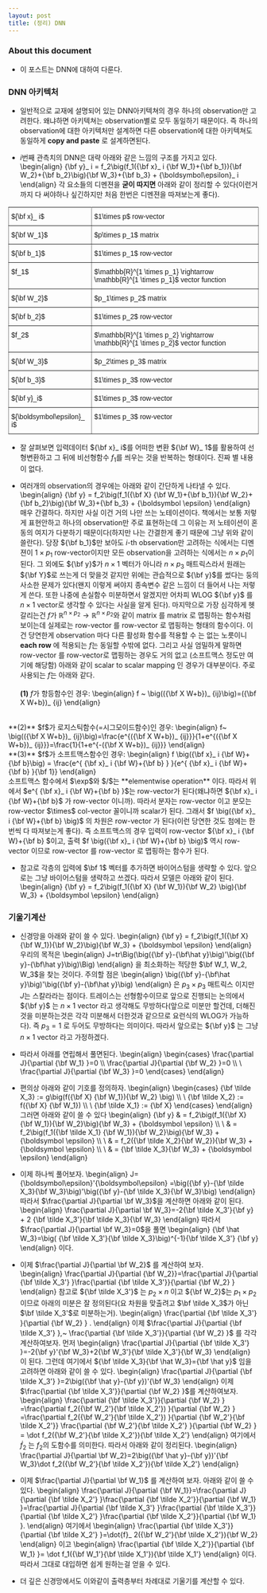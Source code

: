 ```yaml
---
layout: post
title: (정리) DNN
---
```


### About this document
- 이 포스트는 DNN에 대하여 다룬다.

### DNN 아키텍처

- 일반적으로 교재에 설명되어 있는 DNN아키텍쳐의 경우 하나의 observation만 고려한다. 왜냐하면 아키텍쳐는 observation별로 모두 동일하기 때문이다. 즉 하나의 observation에 대한 아키텍처만 설계하면 다른 observation에 대한 아키텍쳐도 동일하게 **copy and paste** 로 설계하면된다.

- $i$번째 관측치의 DNN은 대략 아래와 같은 느낌의 구조를 가지고 있다.
\begin{align}
{\bf y}_ i = f_2\big(f_1({\bf x}_ i {\bf W_1}+{\bf b_1}){\bf W_2}+{\bf b_2}\big){\bf W_3}+{\bf b_3} + {\boldsymbol\epsilon}_ i
\end{align}
각 요소들의 디멘젼을 **굳이 따지면** 아래와 같이 정리할 수 있다(이런거 까지 다 써야하나 싶긴하지만 처음 한번은 디멘젼을 따져보는게 좋다).

<center><style type="text/css">
.tg  {border-collapse:collapse;border-spacing:0;}
.tg td{font-family:Arial, sans-serif;font-size:14px;padding:10px 5px;border-style:solid;border-width:1px;overflow:hidden;word-break:normal;border-color:black;}
.tg th{font-family:Arial, sans-serif;font-size:14px;font-weight:normal;padding:10px 5px;border-style:solid;border-width:1px;overflow:hidden;word-break:normal;border-color:black;}
.tg .tg-c3ow{border-color:inherit;text-align:center;vertical-align:top}
.tg .tg-7btt{font-weight:bold;border-color:inherit;text-align:center;vertical-align:top}
.tg .tg-fymr{font-weight:bold;border-color:inherit;text-align:left;vertical-align:top}
.tg .tg-0pky{border-color:inherit;text-align:left;vertical-align:top}
</style>
<table class="tg">
  <tr>
    <td class="tg-0pky">${\bf x}_ i$</td>
    <td class="tg-0pky">$1\times p$ row-vector</td>
  </tr>
  <tr>
    <td class="tg-0pky">${\bf W_1}$</td>
    <td class="tg-0pky">$p\times p_1$ matrix</td>
  </tr>
  <tr>
    <td class="tg-0pky">${\bf b_1}$</td>
    <td class="tg-0pky">$1\times p_1$ row-vector</td>
  </tr>
  <tr>
    <td class="tg-0pky">$f_1$</td>
    <td class="tg-0pky">$\mathbb{R}^{1 \times p_1} \rightarrow \mathbb{R}^{1 \times p_1}$ vector function</td>
  </tr>
  <tr>
    <td class="tg-0pky">${\bf W_2}$</td>
    <td class="tg-0pky">$p_1\times p_2$ matrix</td>
  </tr>
  <tr>
    <td class="tg-0pky">${\bf b_2}$</td>
    <td class="tg-0pky">$1\times p_2$ row-vector</td>
  </tr>
  <tr>
    <td class="tg-0pky">$f_2$</td>
    <td class="tg-0pky">$\mathbb{R}^{1 \times p_2} \rightarrow \mathbb{R}^{1 \times p_2}$ vector function</td>
  </tr>
  <tr>
    <td class="tg-0pky">${\bf W_3}$</td>
    <td class="tg-0pky">$p_2\times p_3$ matrix</td>
  </tr>
  <tr>
    <td class="tg-0pky">${\bf b_3}$</td>
    <td class="tg-0pky">$1\times p_3$ row-vector</td>
  </tr>
  <tr>
    <td class="tg-0pky">${\bf y}_i$</td>
    <td class="tg-0pky">$1\times p_3$ row-vector</td>
  </tr>
  <tr>
    <td class="tg-0pky">${\boldsymbol\epsilon}_ i$</td>
    <td class="tg-0pky">$1\times p_3$ row-vector</td>
  </tr>  
</table></center>

- 잘 살펴보면 입력데이터 ${\bf x}_ i$를 어떠한 변환 ${\bf W}_ 1$를 활용하여 선형변환하고 그 뒤에 비선형함수 $f_1$를 씌우는 것을 반복하는 형태이다. 진짜 별 내용이 없다.

- 여러개의 observation의 경우에는 아래와 같이 간단하게 나타낼 수 있다.
\begin{align}
{\bf y} = f_2\big(f_1({\bf X} {\bf W_1}+{\bf b_1}){\bf W_2}+{\bf b_2}\big){\bf W_3}+{\bf b_3} + {\boldsymbol \epsilon}
\end{align}
매우 간결하다. 하지만 사실 이건 거의 나만 쓰는 노테이션이다. 책에서는 보통 저렇게 표현안하고 하나의 observation만 주로 표현하는데 그 이유는 저 노테이션이 혼동의 여지가 다분하기 때문이다(하지만 나는 간결한게 좋기 때문에 그냥 위와 같이 쓸란다). 당장 ${\bf b_1}$만 보아도 $i$-th observation만 고려하는 식에서는 디멘젼이 $1\times p_1$ row-vector이지만 모든 observation을 고려하는 식에서는 $n\times p_1$이 된다. 그 외에도 ${\bf y}$가 $n\times 1$ 벡터가 아니라 $n\times p_3$ 매트릭스라서 원래는 ${\bf Y}$로 쓰는게 더 맞을것 같지만 위에는 관습적으로 ${\bf y}$를 썼다는 둥의 사소한 문제가 있다(왠지 이렇게 써야지 종속변수 같은 느낌이 더 들어서 나는 저렇게 쓴다. 또한 나중에 손실함수 미분하면서 알겠지만 어차피 WLOG ${\bf y}$ 를 $n\times 1$ vector로 생각할 수 있다는 사실을 알게 된다). 마지막으로 가장 심각하게 헷갈리는건 $f$가 $\mathbb{R}^{n\times p_2} \rightarrow \mathbb{R}^{n \times p_2}$와 같이 matrix 를 matrix 로 맵핑하는 함수처럼 보이는데 실제로는 row-vector 를 row-vector 로 맵핑하는 형태의 함수이다. 이건 당연한게 observation 마다 다른 활성화 함수를 적용할 수 는 없는 노릇이니 **each row** 에 적용되는 $f$는 동일할 수밖에 없다. 그리고 사실 엄밀하게 말하면 row-vector 를 row-vector로 맵핑하는 경우도 거의 없고 (소프트맥스 정도만 여기에 해당함) 아래와 같이 scalar to scalar mapping 인 경우가 대부분이다. 주로 사용되는 $f$는 아래와 같다. <br/><br/>
**(1)** $f$가 항등함수인 경우:
\begin{align}
f ~ \big(({\bf X W+b})_ {ij}\big)=({\bf X W+b})_ {ij}
\end{align}
<br/>
**(2)** $f$가 로지스틱함수(=시그모이드함수)인 경우:
\begin{align}
f~ \big(({\bf X W+b})_ {ij}\big)=\frac{e^{({\bf X W+b})_ {ij}}}{1+e^{({\bf X W+b})_ {ij}}}=\frac{1}{1+e^{-({\bf X W+b})_ {ij}}}
\end{align}
<br/>
**(3)** $f$가 소프트맥스함수인 경우:
\begin{align}
f \big({\bf x}_ i {\bf W}+{\bf b}\big) = \frac{e^{ {\bf x}_ i {\bf W}+{\bf b} } }{e^{ {\bf x}_ i {\bf W}+{\bf b} }{\bf 1}}
\end{align}
<br/>
소프트맥스 함수에서 $\exp$와 $/$는 **elementwise operation** 이다. 따라서 위에서 $e^{ {\bf x}_ i {\bf W}+{\bf b} }$는 row-vector가 된다(왜냐하면 ${\bf x}_ i {\bf W}+{\bf b}$ 가 row-vector 이니까). 따라서 분자는 row-vector 이고 분모는 row-vector $\times$ col-vector 꼴이니까 scalar가 된다. 그래서 $f \big({\bf x}_ i {\bf W}+{\bf b} \big)$ 의 차원은 row-vector 가 된다(이런 당연한 것도 첨에는 한번씩 다 따져보는게 좋다). 즉 소프트맥스의 경우 입력이 row-vector ${\bf x}_ i {\bf W}+{\bf b} $이고, 출력 $f \big({\bf x}_ i {\bf W}+{\bf b} \big)$ 역시 row-vector 이므로 row-vector 를 row-vector 로 맵핑하는 함수가 된다.

- 참고로 각층의 입력에 $\bf 1$ 벡터를 추가하면 바이어스텀을 생략할 수 있다. 앞으로는 그냥 바이어스텀을 생략하고 쓰겠다. 따라서 모델은 아래와 같이 된다.
\begin{align}
{\bf y} = f_2\big(f_1({\bf X} {\bf W_1}){\bf W_2} \big){\bf W_3} + {\boldsymbol \epsilon}
\end{align}

### 기울기계산

- 신경망을 아래와 같이 쓸 수 있다.
\begin{align}
{\bf y} = f_2\big(f_1({\bf X} {\bf W_1}){\bf W_2}\big){\bf W_3} + {\boldsymbol \epsilon}
\end{align}
우리의 목적은
\begin{align}
J=tr\Big(\big({\bf y}-{\bf\hat y}\big)'\big({\bf y}-{\bf\hat y}\big)\Big)
\end{align}
을 최소화하는 적당한 $\bf W_1, W_2, W_3$을 찾는 것이다. 주의할 점은
\begin{align}
\big({\bf y}-{\bf\hat y}\big)'\big({\bf y}-{\bf\hat y}\big)
\end{align}
은 $p_3\times p_3$ 매트릭스 이지만 $J$는 스칼라라는 점이다. 트레이스는 선형함수이므로 앞으로 진행되는 논의에서 ${\bf y}$ 는 $n \times 1$ vector 라고 생각해도 무방하다(앞으로 미분만 할건데, 더해진것을 미분하는것은 각각 미분해서 더한것과 같으므로 요런식의 WLOG가 가능하다). 즉 $p_3=1$ 로 두어도 무방하다는 의미이다. 따라서 앞으로는 ${\bf y}$ 는 그냥 $n \times 1$ vector 라고 가정하겠다.

- 따라서 아래를 연립해서 풀면된다.
\begin{align}
\begin{cases}
\frac{\partial J}{\partial {\bf W_1} }=0 \\\\
\frac{\partial J}{\partial {\bf W_2} }=0 \\\\ \\
\frac{\partial J}{\partial {\bf W_3} }=0
\end{cases}
\end{align}

- 편의상 아래와 같이 기호를 정의하자.
\begin{align}
\begin{cases}
{\bf \tilde X_3} := g\big(f({\bf X} {\bf W_1}){\bf W_2} \big) \\\\ \\
{\bf \tilde X_2} := f({\bf X} {\bf W_1}) \\\\ \\
{\bf \tilde X_1} := {\bf X}
\end{cases}
\end{align}
그러면 아래와 같이 쓸 수 있다
\begin{align}
{\bf y} & = f_2\big(f_1({\bf X} {\bf W_1}){\bf W_2}\big){\bf W_3} + {\boldsymbol \epsilon}  \\\\ \\
& = f_2\big(f_1({\bf \tilde X_1} {\bf W_1}){\bf W_2}\big){\bf W_3} + {\boldsymbol \epsilon} \\\\ \\
& = f_2({\bf \tilde X_2}{\bf W_2}){\bf W_3} + {\boldsymbol \epsilon} \\\\ \\
& = {\bf \tilde X_3}{\bf W_3} + {\boldsymbol \epsilon}
\end{align}

- 이제 하나씩 풀어보자.
\begin{align}
J={\boldsymbol\epsilon}'{\boldsymbol\epsilon}
=\big({\bf y}-{\bf \tilde X_3}{\bf W_3}\big)'\big({\bf y}-{\bf \tilde X_3}{\bf W_3}\big)
\end{align}
따라서 $\frac{\partial J}{\partial \bf W_3}$을 계산하면 아래와 같이 된다.
\begin{align}
\frac{\partial J}{\partial \bf W_3}=-2{\bf \tilde X_3'}{\bf y} + 2 {\bf \tilde X_3'}{\bf \tilde X_3}{\bf W_3}
\end{align}
따라서 $\frac{\partial J}{\partial \bf W_3}=0$을 풀면
\begin{align}
{\bf \hat W_3}=\big( {\bf \tilde X_3'}{\bf \tilde X_3}\big)^{-1}{\bf \tilde X_3'} {\bf y}
\end{align}
이다.

- 이제 $\frac{\partial J}{\partial \bf W_2}$ 를 계산하여 보자.  
\begin{align}
\frac{\partial J}{\partial {\bf W_2}}=\frac{\partial J}{\partial {\bf \tilde X_3'} }\frac{\partial {\bf \tilde X_3'}}{\partial {\bf W_2} }
\end{align}
참고로 ${\bf \tilde X_3'}$ 는 $p_2 \times n$ 이고 ${\bf W_2}$는 $p_1 \times p_2$ 이므로 아래의 미분은 잘 정의된다(요 차원을 맞출려고 $\bf \tilde X_3$가 아닌 $\bf \tilde X_3'$로 미분하는거).
\begin{align}
\frac{\partial {\bf \tilde X_3'} }{\partial {\bf W_2} } .
\end{align}
이제 $\frac{\partial J}{\partial {\bf \tilde X_3'} },~ \frac{\partial {\bf \tilde X_3'}}{\partial {\bf W_2} }$ 를 각각 계산하여보자. 먼저
\begin{align}
\frac{\partial J}{\partial {\bf \tilde X_3'} }=-2{\bf y}'{\bf W_3}+2{\bf W_3'}{\bf \tilde X_3'}{\bf W_3}
\end{align}
이 된다. 그런데 여기에서 ${\bf \tilde X_3}{\bf \hat W_3}={\bf \hat y}$ 임을 고려하면 아래와 같이 쓸 수 있다.
\begin{align}
\frac{\partial J}{\partial {\bf \tilde X_3'} }=2\big({\bf \hat y}-{\bf y})'{\bf W_3}
\end{align}
이제 $\frac{\partial {\bf \tilde X_3'}}{\partial {\bf W_2} }$를 계산하여보자.
\begin{align}
\frac{\partial {\bf \tilde X_3'}}{\partial {\bf W_2} }
=\frac{\partial f_2({\bf W_2'}{\bf \tilde X_2'}) }{\partial {\bf W_2} }
=\frac{\partial f_2({\bf W_2'}{\bf \tilde X_2'}) }{\partial {\bf W_2'}{\bf \tilde X_2'}} \frac{\partial {\bf W_2'}{\bf \tilde X_2'} }{\partial {\bf W_2} } = \dot f_2({\bf W_2'}{\bf \tilde X_2'}){\bf \tilde X_2'}
\end{align}
여기에서 $\dot f_2$ 는 $f_2$의 도함수를 의미한다. 따라서 아래와 같이 정리된다.
\begin{align}
\frac{\partial J}{\partial \bf W_2}=2\big({\bf \hat y}-{\bf y})'{\bf W_3}\dot f_2({\bf W_2'}{\bf \tilde X_2'}){\bf \tilde X_2'}
\end{align}

- 이제 $\frac{\partial J}{\partial \bf W_1}$ 를 계산하여 보자. 아래와 같이 쓸 수 있다.
\begin{align}
\frac{\partial J}{\partial {\bf W_1}}=\frac{\partial J}{\partial {\bf \tilde X_2'} }\frac{\partial {\bf \tilde X_2'}}{\partial {\bf W_1} }=\frac{\partial J}{\partial {\bf \tilde X_3'} }\frac{\partial {\bf \tilde X_3'}}{\partial {\bf \tilde X_2'} }\frac{\partial {\bf \tilde X_2'}}{\partial {\bf W_1} }.
\end{align}
여기에서
\begin{align}
\frac{\partial {\bf \tilde X_3'}}{\partial {\bf \tilde X_2'} }=\dot{f}_ 2({\bf W_2'}{\bf \tilde X_2'}){\bf W_2}
\end{align}
이고
\begin{align}
\frac{\partial {\bf \tilde X_2'}}{\partial {\bf W_1} }= \dot f_1({\bf W_1'}{\bf \tilde X_1'}){\bf \tilde X_1'}
\end{align}
이다. 따라서 그대로 대입하면 쉽게 원하는걸 얻을 수 있다.

- 더 깊은 신경망에서도 이와같이 출력층부터 차례대로 기울기를 계산할 수 있다. 
